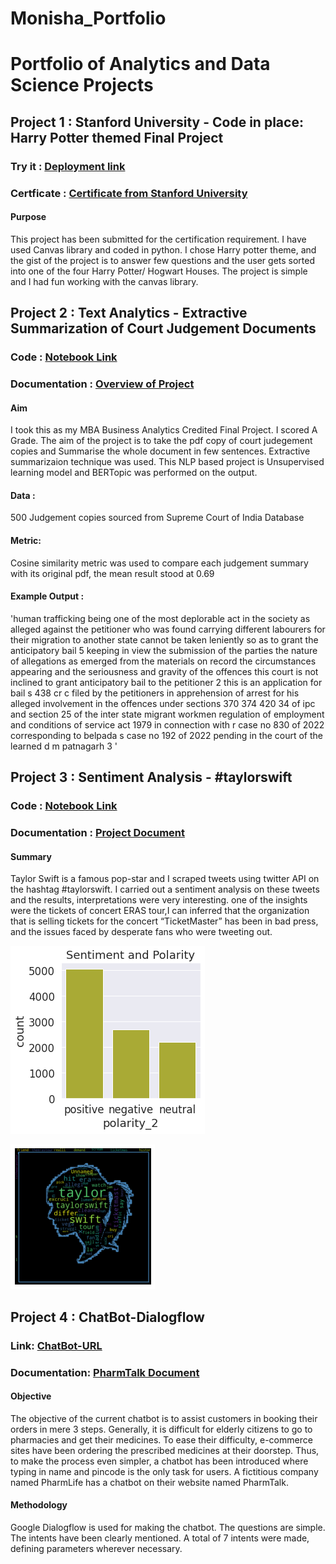 # Monisha_Portfolio
# Portfolio of Analytics and Data Science Projects
## Project 1 : Stanford University - Code in place: Harry Potter themed Final Project
### Try it : [Deployment link](https://codeinplace.stanford.edu/cip3/share/H9JqXbU5PWO7UpBSw1vw)
### Certficate : [Certificate from Stanford University](https://codeinplace.stanford.edu/cip3/certificate/9ultll)
#### Purpose
This project has been submitted for the certification requirement. I have used Canvas library and coded in python. I chose Harry potter theme, and the gist of the project is to answer few questions and the user gets sorted into one of the four Harry Potter/ Hogwart Houses. The project is simple and I had fun working with the canvas library. 


## Project 2 : Text Analytics - Extractive Summarization of Court Judgement Documents
### Code : [Notebook Link](https://github.com/Monisha5621/Data-Science-Portfolio/blob/main/MBA_Final_Project_Text_Analytics.ipynb)
### Documentation : [Overview of Project](https://docs.google.com/presentation/d/1OjXnAGMLrZRxGgNqb6zGu5EgGOrIKjq_hXQrmcgXaZI/edit?usp=sharing)
#### Aim 
I took this as my MBA Business Analytics Credited Final Project. I scored A Grade. The aim of the project is to take the pdf copy of court judegement copies and Summarise the whole document in few sentences. Extractive summarizaion technique was used. This NLP based project is Unsupervised learning model and BERTopic was performed on the output. 
#### Data : 
500 Judgement copies sourced from Supreme Court of India Database
#### Metric:
Cosine similarity metric was used to compare each judgement summary with its original pdf, the mean result stood at 0.69
#### Example Output : 
'human trafficking being one of the most deplorable act in the society as alleged against the petitioner who was found carrying different labourers for their migration to another state cannot be taken leniently so as to grant the anticipatory bail 5 keeping in view the submission of the parties the nature of allegations as emerged from the materials on record the circumstances appearing and the seriousness and gravity of the offences this court is not inclined to grant anticipatory bail to the petitioner 2 this is an application for bail s 438 cr c filed by the petitioners in apprehension of arrest for his alleged involvement in the offences under sections 370 374 420 34 of ipc and section 25 of the inter state migrant workmen regulation of employment and conditions of service act 1979 in connection with r case no 830 of 2022 corresponding to belpada s case no 192 of 2022 pending in the court of the learned d m patnagarh 3 '

## Project 3 : Sentiment Analysis - #taylorswift
### Code : [Notebook Link](https://github.com/Monisha5621/Data-Science-Portfolio/blob/main/Sentiment_Analysis_taylorswift.ipynb)
### Documentation : [Project Document](https://docs.google.com/document/d/1Qdlo-OUdgd1B6nbmZAd4qO1wh92CEjmr9H9z0mjenyw/edit?usp=sharing)
#### Summary
Taylor Swift is a famous pop-star and I scraped tweets using twitter API on the hashtag #taylorswift. I carried out a sentiment analysis on these tweets and the results, interpretations were very interesting. one of the insights were the tickets of concert ERAS tour,I can inferred that the organization that is selling tickets for the concert “TicketMaster” has been in bad press, and the issues faced by desperate fans who were tweeting out.

![](/images/1.png) 

![](/images/2.png)

## Project 4 : ChatBot-Dialogflow
### Link: [ChatBot-URL](https://bot.dialogflow.com/71796935-8687-4cfc-a773-38376df5f54a)
### Documentation: [PharmTalk Document](https://docs.google.com/document/d/1g2iylnzHtvkuOqmqD1ualHpaCBeAjBUr7-XHX8N5szY/edit)
#### Objective 
The objective of the current chatbot is to assist customers in booking their orders in mere 3 steps. 
Generally, it is difficult for elderly citizens to go to pharmacies and get their medicines. 
To ease their difficulty, e-commerce sites have been ordering the prescribed medicines at their doorstep. 
Thus, to make the process even simpler, a chatbot has been introduced where typing in name and pincode is the only task for users. 
A fictitious company named PharmLife has a chatbot on their website named PharmTalk. 
#### Methodology 
Google Dialogflow is used for making the chatbot.
The questions are simple.
The intents have been clearly mentioned.
A total of 7 intents were made, defining parameters wherever necessary.






